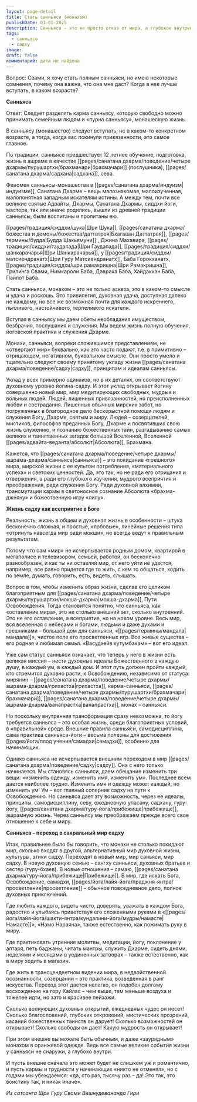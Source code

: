 ```yaml
---
layout: page-detail
title: Стать санньяси (монахом)
publishDate: 01-01-2025
description: Санньяса - это не просто отказ от мира, а глубокое внутреннее преображение и переход в духовную семью садху. Вступать в санньясу следует, когда исчезнут привязанности, а ее путь - это путь служения, самодисциплины и поиска Освобождения. Санньяса открывает новый мир духовной свободы, мудрости и любви, где главное - изменить ум и отношение к жизни.
tags:
  - санньяса
  - садху
image: 
draft: false
комментарий: дата не найдена
---
```


 Вопрос: Свами, я хочу стать полным санньяси, но имею некоторые сомнения, почему она важна, что она мне даст? Когда в нее лучше вступать, в каком возрасте?

**Санньяса** 

 Ответ: Следует разделять карма санньясу, которую свободно можно принимать семейным людям и «пурна санньясу», монашескую жизнь.

 В санньясу (монашество) следует вступать, не в каком-то конкретном возрасте, а тогда, когда вас покинули привязанности, это самое главное. 

 По традиции, санньясе предшествует 12 летнее обучение, подготовка, жизнь в ашраме в качестве [[pages/санатана дхарма/поведение/четыре дхармы/пурушартхи/брахмачари|брахмачари]] (послушника), [[pages/санатана дхарма/садхана|садхана]], сева.

 Феномен санньясы-монашества в [[pages/санатана дхарма/индуизм|индуизме]], Санатана Дхарме – вещь малознакомая, малоизученная, малопонятная западным искателям истины. А между тем, почти все великие святые Адвайты, Дхармы, Санатана Дхармы, сиддхи йоги, мастера, так или иначе родились, вышли из древней традиции санньясы, были воспитаны и пропитаны ею.

  [[pages/традиция/сиддхи/шука|Шри Шука]], [[pages/санатана дхарма/божества и демоны/божества/даттатрея|Бхагаван Даттатрея]], [[pages/термины/будда|Будда Шакьямуни]] , Джина Махавира, [[pages/традиция/сиддхи/гаудапада|Шри Гаудапада]], [[pages/традиция/сиддхи/шанкарачарья|Шри Шанкарачарья]], у [[pages/традиция/сиддхи/матсиендранатх|Шри Гуру Матсиендранатх]], Баба Горокханатх, [[pages/традиция/сиддхи/шри рамакришна|Шри Рамакришна]], Трилинга Свами, Нимкароли Баба, Дэвраха Баба, Хайдакхан Баба, Пайлот Баба.

 Стать санньяси, монахом – это не только аскеза, это в каком-то смысле и удача и роскошь. Это привилегия, духовная удача, доступная далеко не каждому, но все же возможная почти для каждого искреннего, пытливого, настойчивого, терпеливого искателя.

 Вступая в санньясу мы даем обеты необладания имуществом, безбрачия, послушания и служения. Мы ведем жизнь полную обучения, йоговской практики и служения Дхарме.

 Монахи, санньяси, вопреки сложившимся представлениям, не «отвергают мир» буквально, как это часто подают, т.е. в примитивно – отрицающем, негативном, буквальном смысле. Они просто умело и тщательно следуют своему принятому укладу жизни [[pages/санатана дхарма/поведение/садху|садху]], принципам и идеалам санньясы.

 Уклад у всех примерно одинаков, но в их деталях, он соответствуют духовному уровню йогина-садху. И этот уклад открывает йогину совершенно новый мир, мир медитирующих свободных, мудрых и вольных людей. Людей, лишенных привязанностей, но преисполненных любви и сострадания. Лишенных обычных мирских забот, но погруженных в благородное дело бескорыстной помощи людям и служения Богу, Дхарме, святым и миру. Людей – созерцателей, мистиков, философов преданных Богу, Дхарме и посвятивших свою жизнь служению, и познанию божественных тайн, разгадыванию самых великих и таинственных загадок большой Вселенной, Вселенной [[pages/адвайта-веданта/абсолют|Абсолюта]], Брахмана.

 Кажется, что [[pages/санатана дхарма/поведение/четыре дхармы/ашрама-дхарма/санньяса|санньяса]] – это покидание «грешного» мира, мирской жизни с ее культом потребления, «материального успеха» и светских ценностей. Да, это так, но не ради его отрицания и отвержения, а ради его глубокого изучения, мудрого всеприятия и преображения, ради служения Богу. Ради духовной алхимии, трансмутации кармы в светоносное сознание Абсолюта «брахма-джняну» и божественную игру «лилу».

**Жизнь садху как всеприятие в Боге** 

 Реальность, жизнь в общем и духовная жизнь в особенности – штука бесконечно сложная, и простые, «лобовые», линейные решения типа «отринуть навсегда мир ради мокши», не всегда ведут к правильным результатам.

 Потому что сам «мир» не исчерпывается родным домом, квартирой в мегаполисе и телевизором, семьей, работой, он бесконечно разнообразен, и как ты ни оставляй мир, от него уйти не удастся, например, все равно придется где то жить, с кем то общаться, ходить по земле, думать, говорить, есть, видеть, слышать.

 Вопрос в том, чтобы изменить образ жизни, сделав его целиком благоприятным для [[pages/санатана дхарма/поведение/четыре дхармы/пурушартхи/мокша-дхарма|мокша-дхарма]], Пути Освобождения. Тогда становится понятно, что санньяса, как «оставление мира», это не столько внешний акт, сколько внутренний. Это не его оставление, а всеприятие, но на новом уровне. Весь мир, вся вселенная с небесами и богами, людьми и даже духами и грешниками – большой дом для санньяси, «[[pages/термины/мандала|мандала]]», чистое поле его просветленных игр. Все живые существа – его родная и любимая семья. «Васудхейв кутумбакам» – вот его идеал.

 Уже сам статус санньяси означает, что теперь у него в жизни есть великая миссия – нести духовные идеалы Божественного в каждую душу, в каждый ум, в каждый дом. И этот путь должен пройти каждый, кто стремится духовно расти, к Освобождению, независимо от статуса: мирянин – [[pages/санатана дхарма/поведение/четыре дхармы/ашрама-дхарма/грихастха|грихастха]], карма-санньяси, [[pages/санатана дхарма/поведение/четыре дхармы/пурушартхи/брахмачари|брахмачари]], [[pages/санатана дхарма/поведение/четыре дхармы/ашрама-дхарма/ванапрастха|ванапрастха]], монах – санньяси.

 Но поскольку внутренняя трансформация сразу невозможна, то йогу требуется санньяса – это особая жизнь, среди благоприятных условий, в «правильной» среде. Внешние правила санньяси, самодисциплина, сама практика санньяса-йоги – весьма полезны для достижения [[pages/йога/плод учения/самадхи|самадхи]], особенно для начинающих.

 Однако санньяса не исчерпывается внешним переходом в мир [[pages/санатана дхарма/поведение/садху|садху]]. Она с него только начинается. Мы становясь санньяси, даем обещание изменить три вещи: «изменить одежду, изменить имя, изменить ум». Последнее всем дается наиболее трудно. Изменить имя и одежду может каждый, но изменить ум! Ум – вот главный соперник садху на пути к Освобождению. Но санньяса дает эту возможность, через ее идеалы, принципы, самодисциплину, севу, ежедневную упасану, садхану, гуру-йогу, [[pages/санатана дхарма/гуру-йога/прибежище|прибежище]], ашрамную жизнь. Через санньясу мы преображаем прежде всего свое отношение к себе и миру.

**Санньяса – переход в сакральный мир садху** 

 Итак, правильнее было бы говорить, что монахи не столько покидают мир, сколько входят в другой, альтернативный мир духовной жизни, культуры, этики садху. Переходят в новый мир, мир саньяси, мир садху. В новую духовную семью – сангху санньяси, духовных братьев и сестер (гуру-бхаев). В новые отношения – самаю, [[pages/санатана дхарма/гуру-йога/прибежище|Прибежище]]. В мир, где искать Бога, Освобождение, самадхи, [[pages/йога/лайя-йога/праджня-янтра/просветление|просветление]] – обычное повседневное дело, полное духовных приключений. 

 Где любить каждого, видеть чисто, доверять, уважать в каждом Бога, радостно и улыбаясь приветствуя его сложенными руками в «[[pages/йога/лайя-йога/шакти-янтра/кундалини-йога/мудры/намасте|Намасте]]», «Намо Нараяна», также естественно, как пожимать руку в миру.

 Где практиковать утренние молитвы, медитации, йогу, поклонение у алтаря, петь баджаны, читать мантры, служить Дхарме, сидеть днями, неделями и месяцами в уединенных затворах – также естественно, как в миру ходить в магазин.

 Где жить в трансцендентном видении мира, в недвойственной осознанности, созерцании – это практика, возведенная в ранг искусства. Переход этот дается нелегко, он подобен долгому восхождению на гору Кайлас – чем выше, тем меньше воздуха и тяжелее идти, но зато и красивее пейзажи.

 Сколько волнующих духовных открытий, ежедневных чудес он несет! Сколько благословений, глубоких откровений, мистических прозрений, касаний божественных таинств он дарует! Сколько возможностей он открывает! Сколько свободы он дает! Какую мудрость он открывает!

 При этом внешне вы можете быть обычным, и даже «заурядным» монахом в оранжевой одежде. Ведь все самые великие события жизни у санньяси не снаружи, а глубоко внутри.

 И пусть внешне сначала это может будет не слишком уж и романтично, и пусть кармы и трудности у начинающих «никто не отменял», но с годами мы убеждаемся: «да, сто раз, тысячу раз – да! Это так, это воистину так, и никак иначе».

_Из сатсанга Шри Гуру Свами Вишнудевананда Гири_ 
